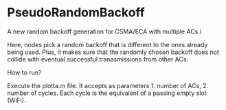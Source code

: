 # PseudoRandomBackoff
A new random backoff generation for CSMA/ECA with multiple ACs.i

Here, nodes pick a random backoff that is different to the ones already being used.
Plus, it makes sure that the randomly chosen backoff does not collide with eventual
successful tranasmissions from other ACs.

How to run?

Execute the plotta.m file. It accepts as parameters 1. number of ACs, 2. number of cycles.
Each cycle is the equivalent of a passing empty slot (WiFi).
